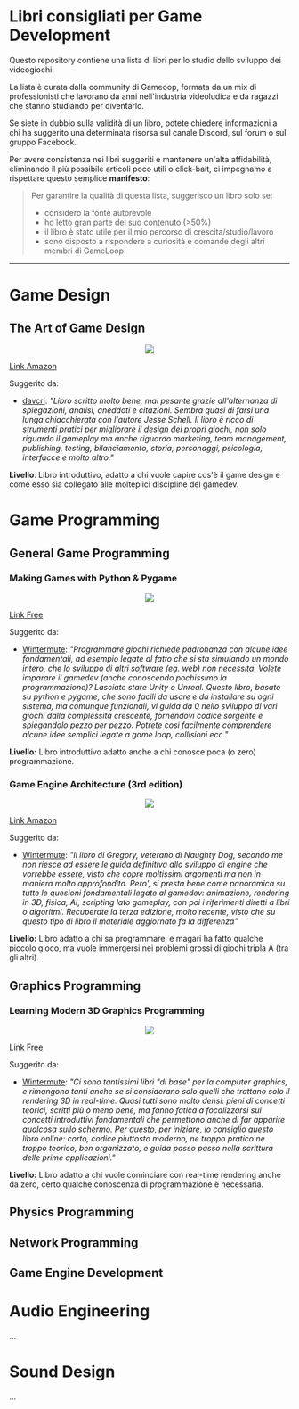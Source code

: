 # Libri consigliati per Game Development

Questo repository contiene una lista di libri per lo studio dello sviluppo dei videogiochi.  

La lista è curata dalla community di Gameoop, formata da un mix di professionisti che lavorano da anni nell'industria videoludica e da
ragazzi che stanno studiando per diventarlo.

Se siete in dubbio sulla validità di un libro, potete chiedere informazioni a chi ha suggerito una determinata risorsa sul canale Discord, sul forum o sul gruppo Facebook.

Per avere consistenza nei libri suggeriti e mantenere un'alta 
affidabilità, eliminando il più possibile articoli poco utili o click-bait, ci impegnamo a rispettare questo semplice **manifesto**: 

> Per garantire la qualità di questa lista, suggerisco un libro solo se: 
>  - considero la fonte autorevole
>  - ho letto gran parte del suo contenuto (>50%)
>  - il libro è stato utile per il mio percorso di crescita/studio/lavoro
>  - sono disposto a rispondere a curiosità e domande degli altri membri di GameLoop  

---

# Game Design
## The Art of Game Design
<p align="center">
    <img src="https://images-na.ssl-images-amazon.com/images/I/51E-1xdR01L._SX403_BO1,204,203,200_.jpg">
</p>

[Link Amazon](https://www.amazon.it/Art-Game-Design-Lenses-Second/dp/1466598646/ref=sr_1_1?ie=UTF8&qid=1542877767&sr=8-1&keywords=the+art+of+game+design)

Suggerito da:
- [davcri](https://forum.gameloop.it/u/davcri): *"Libro scritto molto bene, mai pesante grazie all'alternanza di spiegazioni, analisi, aneddoti e citazioni. Sembra quasi di farsi una lunga chiacchierata con l'autore Jesse Schell. Il libro è ricco di strumenti pratici per migliorare il design dei propri giochi, non solo riguardo il gameplay ma anche riguardo marketing, team management, publishing, testing, bilanciamento, storia, personaggi, psicologia, interfacce e molto altro."*

**Livello**: Libro introduttivo, adatto a chi vuole capire cos'è il game design e come esso sia collegato alle molteplici discipline del gamedev.

# Game Programming
## General Game Programming

### Making Games with Python & Pygame
<p align="center">
    <img src="https://www.pygame.org/thumb/9d4d558e3cfc3e91b80a26a426107b1d.png">
</p>

[Link Free](https://inventwithpython.com/pygame/)

Suggerito da:
- [Wintermute](https://forum.gameloop.it/u/Wintermute): *"Programmare giochi richiede padronanza con alcune idee fondamentali, ad esempio legate al fatto che si sta simulando un mondo intero, che lo sviluppo di altri software (eg. web) non necessita. Volete imparare il gamedev (anche conoscendo pochissimo la programmazione)? Lasciate stare Unity o Unreal. Questo libro, basato su python e pygame, che sono facili da usare e da installare su ogni sistema, ma comunque funzionali, vi guida da 0 nello sviluppo di vari giochi dalla complessità crescente, fornendovi codice sorgente e spiegandolo pezzo per pezzo. Potrete cosi facilmente comprendere alcune idee semplici legate a game loop, collisioni ecc."*

**Livello:** Libro introduttivo adatto anche a chi conosce poca (o zero) programmazione.

### Game Engine Architecture (3rd edition)
<p align="center">
    <img src="https://www.gameenginebook.com/img/cover_full.png">
</p>

[Link Amazon](https://www.amazon.co.uk/Engine-Architecture-Third-Jason-Gregory/dp/1138035459/ref=sr_1_1?ie=UTF8&qid=1543158343&sr=8-1&keywords=Game+Engine+Architecture)

Suggerito da:
- [Wintermute](https://forum.gameloop.it/u/Wintermute): *"Il libro di Gregory, veterano di Naughty Dog, secondo me non riesce ad essere le guida definitiva allo sviluppo di engine che vorrebbe essere, visto che copre moltissimi argomenti ma non in maniera molto approfondita. Pero', si presta bene come panoramica su tutte le quesioni fondamentali legate al gamedev: animazione, rendering in 3D, fisica, AI, scripting lato gameplay, con poi i riferimenti diretti a libri o algoritmi. Recuperate la terza edizione, molto recente, visto che su questo tipo di libro il materiale aggiornato fa la differenza"*

**Livello:** Libro adatto a chi sa programmare, e magari ha fatto qualche piccolo gioco, ma vuole immergersi nei problemi grossi di giochi tripla A (tra gli altri).

## Graphics Programming
### Learning Modern 3D Graphics Programming
<p align="center">
    <img src="https://vignette.wikia.nocookie.net/darkseries/images/9/96/No_book_cover_lg.jpg/revision/latest?cb=20170826200421">
</p>

[Link Free](https://paroj.github.io/gltut/)

Suggerito da:
- [Wintermute](https://forum.gameloop.it/u/Wintermute): *"Ci sono tantissimi libri "di base" per la computer graphics, e rimangono tanti anche se si considerano solo quelli che trattano solo il rendering 3D in real-time. Quasi tutti sono molto densi: pieni di concetti teorici, scritti più o meno bene, ma fanno fatica a focalizzarsi sui concetti introduttivi fondamentali che permettono anche di far apparire qualcosa sullo schermo. Per questo, per iniziare, io consiglio questo libro online: corto, codice piuttosto moderno, ne troppo pratico ne troppo teorico, ben organizzato, e guida passo passo nella scrittura delle prime applicazioni."*

**Livello:** Libro adatto a chi vuole cominciare con real-time rendering anche da zero, certo qualche conoscenza di programmazione è necessaria.

## Physics Programming

## Network Programming

## Game Engine Development

# Audio Engineering
...
# Sound Design
...
